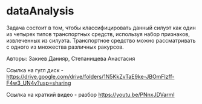 # dataAnalysis

Задача состоит в том, чтобы классифицировать данный силуэт как один из четырех типов транспортных средств, используя набор признаков, извлеченных из силуэта. Транспортное средство можно рассматривать с одного из множества различных ракурсов.

Авторы: Закиев Данияр, Степанищева Анастасия

Ссылка на гугл диск - https://drive.google.com/drive/folders/1N5KkZvTaE9ke-JBOmFlzff-F4w3_UN4v?usp=sharing

Ссылка на краткий видео - разбор https://youtu.be/PNnxJDVarmI
